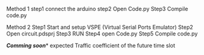 Method 1
step1 connect the arduino
step2 Open Code.py
Step3 Compile code.py

Method 2
Step1 Start and setup VSPE (Virtual Serial Ports Emulator)
Step2 Open circuit.pdsprj
Step3 RUN
Step4 open Code.py
Step5 Compile code.py

*****Comming soon******
expected Traffic coefficient of the future time slot